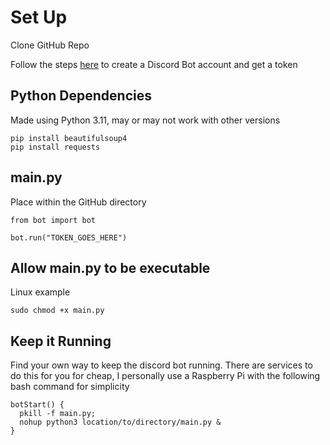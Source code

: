 # Set Up

Clone GitHub Repo

Follow the steps [here](https://www.howtogeek.com/364225/how-to-make-your-own-discord-bot/) to create a Discord Bot account and get a token

## Python Dependencies 

Made using Python 3.11, may or may not work with other versions
```
pip install beautifulsoup4
pip install requests
```

## main.py

Place within the GitHub directory 
```
from bot import bot

bot.run("TOKEN_GOES_HERE")
```

## Allow main.py to be executable

Linux example
```
sudo chmod +x main.py
```

## Keep it Running

Find your own way to keep the discord bot running. There are services to do this for you for cheap, I personally use a Raspberry Pi with the following bash command for simplicity
```
botStart() {
  pkill -f main.py;
  nohup python3 location/to/directory/main.py &
}
```
